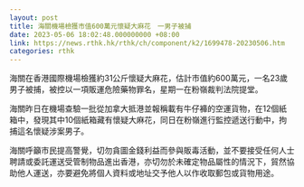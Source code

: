 ```yaml
---
layout: post
title: 海關機場檢獲市值600萬元懷疑大麻花　一男子被捕
date: 2023-05-06 18:02:48.000000000 +08:00
link: https://news.rthk.hk/rthk/ch/component/k2/1699478-20230506.htm
categories: rthk
---
```


海關在香港國際機場檢獲約31公斤懷疑大麻花，估計市值約600萬元，一名23歲男子被捕，被控以一項販運危險藥物罪名，星期一在粉嶺裁判法院提堂。

海關昨日在機場查驗一批從加拿大抵港並報稱載有牛仔褲的空運貨物，在12個紙箱中，發現其中10個紙箱藏有懷疑大麻花，同日在粉嶺進行監控遞送行動中，拘捕這名懷疑涉案男子。

海關呼籲市民提高警覺，切勿貪圖金錢利益而參與販毒活動，並不要接受任何人士聘請或委託運送受管制物品進出香港，亦切勿於未確定物品屬性的情況下，貿然協助他人運送，亦要避免將個人資料或地址交予他人以作收取郵包或貨物用途。

